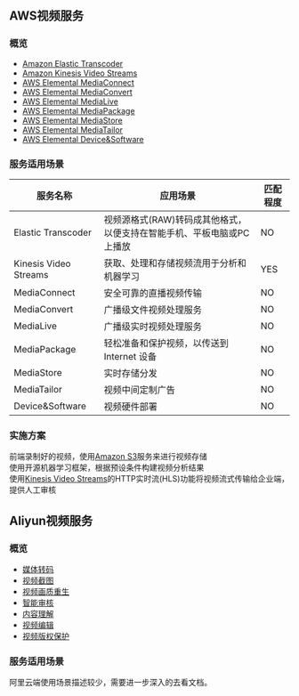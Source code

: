 ## AWS视频服务

### 概览

  - [Amazon Elastic Transcoder](https://amazonaws-china.com/cn/cloudwatch/?nc2=h_m1)
  - [Amazon Kinesis Video Streams](https://amazonaws-china.com/cn/kinesis/video-streams/?nc2=h_m1)
  - [AWS Elemental MediaConnect](https://amazonaws-china.com/cn/mediaconnect/?nc2=h_m1)
  - [AWS Elemental MediaConvert](https://amazonaws-china.com/cn/mediaconvert/?nc2=h_m1)
  - [AWS Elemental MediaLive](https://amazonaws-china.com/cn/medialive/?nc2=h_m1)
  - [AWS Elemental MediaPackage](https://amazonaws-china.com/cn/mediapackage/?nc2=h_m1)
  - [AWS Elemental MediaStore](https://amazonaws-china.com/cn/mediastore/?nc2=h_m1)
  - [AWS Elemental MediaTailor](https://amazonaws-china.com/cn/mediatailor/?nc2=h_m1)
  - [AWS Elemental Device&Software](https://amazonaws-china.com/cn/elemental-appliances-software/?nc2=h_m1)

### 服务适用场景

| 服务名称 | 应用场景 | 匹配程度 |
| ------|------|------|
| Elastic Transcoder |视频源格式(RAW)转码成其他格式，以便支持在智能手机、平板电脑或PC上播放|NO|
| Kinesis Video Streams |获取、处理和存储视频流用于分析和机器学习|YES|
| MediaConnect |安全可靠的直播视频传输|NO|
| MediaConvert |广播级文件视频处理服务|NO|
| MediaLive |广播级实时视频处理服务|NO|
| MediaPackage |轻松准备和保护视频，以传送到 Internet 设备|NO|
| MediaStore |实时存储分发|NO|
| MediaTailor |视频中间定制广告|NO|
| Device&Software | 视频硬件部署 |NO|

### 实施方案

前端录制好的视频，使用[Amazon S3](https://amazonaws-china.com/cn/s3/?nc2=h_m1)服务来进行视频存储  
使用开源机器学习框架，根据预设条件构建视频分析结果  
使用[Kinesis Video Streams](https://amazonaws-china.com/cn/kinesis/video-streams/?nc2=h_m1)的HTTP实时流(HLS)功能将视频流式传输给企业端，提供人工审核
## Aliyun视频服务

### 概览
 
  - [媒体转码](https://www.aliyun.com/product/mts?spm=a2c4g.11186623.5.3.6bf276fasM9coQ)
  - [视频截图](https://www.aliyun.com/product/mts?spm=a2c4g.11186623.5.3.6bf276fasM9coQ)
  - [视频画质重生](https://www.aliyun.com/product/mts?spm=a2c4g.11186623.5.3.6bf276fasM9coQ)
  - [智能审核](https://www.aliyun.com/product/mts?spm=a2c4g.11186623.5.3.6bf276fasM9coQ)
  - [内容理解](https://www.aliyun.com/product/mts?spm=a2c4g.11186623.5.3.6bf276fasM9coQ)
  - [视频编辑](https://www.aliyun.com/product/mts?spm=a2c4g.11186623.5.3.6bf276fasM9coQ)
  - [视频版权保护](https://www.aliyun.com/product/mts?spm=a2c4g.11186623.5.3.6bf276fasM9coQ)

### 服务适用场景

阿里云端使用场景描述较少，需要进一步深入的去看文档。
